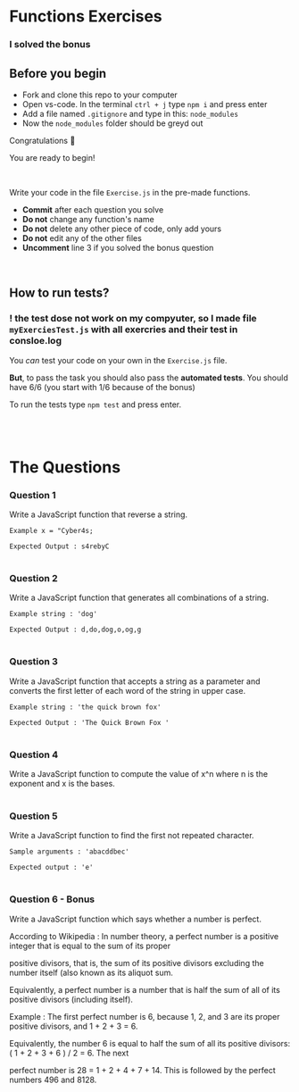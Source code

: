 # Functions Exercises

### I solved the bonus

## Before you begin

- Fork and clone this repo to your computer
- Open vs-code. In the terminal `ctrl + j` type `npm i` and press enter
- Add a file named `.gitignore` and type in this: `node_modules`
- Now the `node_modules` folder should be greyd out

Congratulations 🎉

You are ready to begin!

<br/>

Write your code in the file `Exercise.js` in the pre-made functions.

- **Commit** after each question you solve
- **Do not** change any function's name
- **Do not** delete any other piece of code, only add yours
- **Do not** edit any of the other files
- **Uncomment** line 3 if you solved the bonus question

<br/>

## How to run tests?
### ! the test dose not work on my compyuter, so I made file `myExerciesTest.js` with all exercries and their test in consloe.log
You _can_ test your code on your own in the `Exercise.js` file.

**But**, to pass the task you should also pass the **automated tests**. You should have 6/6 (you start with 1/6 because of the bonus)

To run the tests type `npm test` and press enter.

<br/>
<br/>

# The Questions

### Question 1

Write a JavaScript function that reverse a string.

`Example x = "Cyber4s;`

`Expected Output : s4rebyC`
<br/>
<br/>

### Question 2

Write a JavaScript function that generates all combinations of a string.

`Example string : 'dog'`

`Expected Output : d,do,dog,o,og,g`
<br/>
<br/>

### Question 3

Write a JavaScript function that accepts a string as a parameter and converts the first letter of each word of the string in upper case.

`Example string : 'the quick brown fox'`

`Expected Output : 'The Quick Brown Fox '`
<br/>
<br/>

### Question 4

Write a JavaScript function to compute the value of x^n where n is the exponent and x is the bases.
<br/>
<br/>

### Question 5

Write a JavaScript function to find the first not repeated character.

`Sample arguments : 'abacddbec'`

`Expected output : 'e'`
<br/>
<br/>

### Question 6 - Bonus

Write a JavaScript function which says whether a number is perfect.

According to Wikipedia : In number theory, a perfect number is a positive integer that is equal to the sum of its proper

positive divisors, that is, the sum of its positive divisors excluding the number itself (also known as its aliquot sum.

Equivalently, a perfect number is a number that is half the sum of all of its positive divisors (including itself).

Example : The first perfect number is 6, because 1, 2, and 3 are its proper positive divisors, and 1 + 2 + 3 = 6.

Equivalently, the number 6 is equal to half the sum of all its positive divisors: ( 1 + 2 + 3 + 6 ) / 2 = 6. The next

perfect number is 28 = 1 + 2 + 4 + 7 + 14. This is followed by the perfect numbers 496 and 8128.
